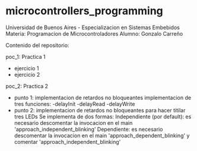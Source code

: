 # microcontrollers_programming

Universidad de Buenos Aires - Especializacion en Sistemas Embebidos
Materia: Programacion de Microcontroladores
Alumno: Gonzalo Carreño

Contenido del repositorio:

poc_1: Practica 1
- ejercicio 1
- ejercicio 2


poc_2: Practica 2
- punto 1: implementacion de retardos no bloqueantes
	implementacion de tres funciones:
		-delayInit
		-delayRead
		-delayWrite
- punto 2: implementacion de retardos no bloqueantes para hacer titilar tres LEDs
	Se implementa de dos formas:
		Independiente (por default): es necesario descomentar la invocacion en el main 'approach_independent_blinking'
		Dependiente: es necesario descomentar la invocacion en el main 'approach_dependent_blinking' y comentar 'approach_independent_blinking'


